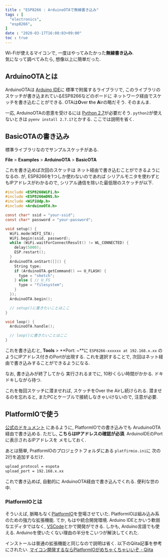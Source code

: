 ```yaml
---
title : "ESP8266 : ArduinoOTAで無線書き込み"
tags : [
  "electronics",
  "esp8266",
]
date : "2020-03-17T16:08:03+09:00"
toc : true
---
```


Wi-Fiが使えるマイコンで, 
一度はやってみたかった**無線書き込み**.  
気になって調べてみたら, 
想像以上に簡単だった.

<!--more-->


## ArduinoOTAとは

ArduinoOTAは
[Arduino IDE](https://www.arduino.cc/en/main/software)に
標準で附属するライブラリで, 
このライブラリのスケッチが書き込まれているESP8266などのボードに
ネットワーク経由でスケッチを書き込むことができる.
OTAは**O**ver **t**he **A**irの略だそう.
そのまんま.

一応, ArduinoOTAの恩恵を受けるには
[Python 2.7](https://www.python.org/)が必要だそう.
`python2`が使えないときは
`pyenv install 2.7.17`とかする.
ここでは説明を省く.


## BasicOTAの書き込み

標準ライブラリなのでサンプルスケッチがある.

**File** > **Examples** > **ArduinoOTA** > **BasicOTA**

これを書き込めば次回のスケッチは
ネット経由で書き込むことができるようになるの. が, 
ESP8266を1つしか使わないのであれば
シリアルモニタを使わずともIPアドレスがわかるので, 
シリアル通信を除いた最低限のスケッチが以下.

```c
#include <ESP8266WiFi.h>
#include <ESP8266mDNS.h>
#include <WiFiUdp.h>
#include <ArduinoOTA.h>

const char* ssid = "your-ssid";
const char* password = "your-password";

void setup() {
  WiFi.mode(WIFI_STA);
  WiFi.begin(ssid, password);
  while (WiFi.waitForConnectResult() != WL_CONNECTED) {
    delay(5000);
    ESP.restart();
  }
  ArduinoOTA.onStart([]() {
    String type;
    if (ArduinoOTA.getCommand() == U_FLASH) {
      type = "sketch";
    } else { // U_FS
      type = "filesystem";
    }
  });
  ArduinoOTA.begin();

  // setup()に書きたいことはここ
}

void loop() {
  ArduinoOTA.handle();

  // loop()に書きたいことはここ
}
```

これを書き込むと, 
**Tools** > **Port: ~**に
`ESP8266-xxxxxx at 192.168.x.xx`
のようにIPアドレス付きのPortが出現する.
これを選択することで, 
次回はネット経由で書き込みすることができるようになる.

なお, 書き込みが終了してから
実行されるまでに, 10秒くらい時間がかかる.
ドキドキしながら待つ.

これを毎回スケッチに潜ませれば, 
スケッチをOver the Airし続けられる.
潜ませるのを忘れると, 
またPCとケーブルで接続しなきゃいけないので, 
注意が必要.

## PlatformIOで使う

[公式のドキュメント](https://docs.platformio.org/en/latest/platforms/espressif8266.html#over-the-air-ota-update)
にあるように, 
PlatformIOでの書き込みでも
AruduinoOTA経由で書き込める.
ただし, **こちらはIPアドレスの確認が必須**.
ArduinoIDEのPortに表示されるIPアドレスを
メモしておく.

あとは簡単, 
PratformIOのプロジェクトフォルダにある
`platfirmio.ini`に
次の2行を追加するだけ.

```txt
upload_protocol = espota
upload_port = 192.168.x.xx
```

これで書き込めば, 自動的に
ArduinoOTA経由で書き込んでくれる.
便利な世の中.

### PlatformIOとは

そういえば, 脈略もなく[PlatformIO](https://platformio.org/)を登場させていた.
PlatformIOは組み込み系のための強力な拡張機能.
てか, もはや統合開発環境.
Arduino IDEとかいう軟弱なエディタではなく, 
[VSCode](https://code.visualstudio.com/)とかで開発ができる.
しかも, Arduino言語でも使える.
Arduinoを使いたくない理由の半分をこいつが解決してくれた.

インストールは普通の拡張機能と同じなので説明は省く.
以下のQiita記事を参考にされたい.
[マイコン開発するならPlatformIOがめちゃくちゃいいぞ - Qiita](https://qiita.com/JotaroS/items/1930f156aab953194c9a)  
